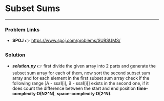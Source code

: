 # Subset Sums

---

### Problem Links
- **__SPOJ__** :point_right: https://www.spoj.com/problems/SUBSUMS/

### Solution
- **_solution.py_** :point_right: first divide the given array into 2 parts and generate the subset sum array for each of them, now sort the second subset sum array and for each element in the first subset sum array check if the following range [A - ssa1[i], B - ssa1[i]] exists in the second one, if it does count the difference between the start and end position **time-complexity O(N2^N)**, **space-complexity O(2^N)**.
